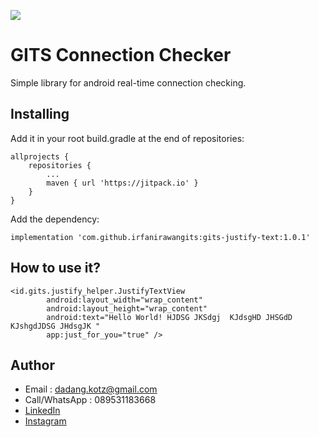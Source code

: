 [![](https://jitpack.io/v/irfanirawangits/gits-justify-text.svg)](https://jitpack.io/#irfanirawangits/gits-justify-text)

# GITS Connection Checker

Simple library for android real-time connection checking.

## Installing

Add it in your root build.gradle at the end of repositories:  

```
allprojects {
	repositories {
		...
		maven { url 'https://jitpack.io' }
	}
}
```

Add the dependency:

```
implementation 'com.github.irfanirawangits:gits-justify-text:1.0.1'
```

## How to use it?

```
<id.gits.justify_helper.JustifyTextView
        android:layout_width="wrap_content"
        android:layout_height="wrap_content"
        android:text="Hello World! HJDSG JKSdgj  KJdsgHD JHSGdD KJshgdJDSG JHdsgJK "
        app:just_for_you="true" />
```

## Author

- Email : dadang.kotz@gmail.com
- Call/WhatsApp : 089531183668
- [LinkedIn][1]
- [Instagram][2]

[1]: https://www.linkedin.com/in/irfan-irawan-sukirman-9096bba7/
[2]: https://www.instagram.com/ir.rawasukma/